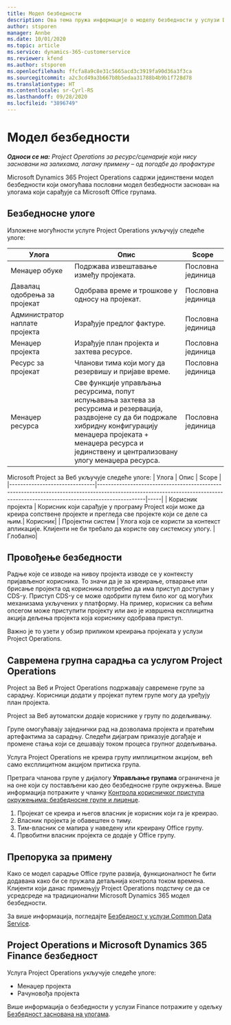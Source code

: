 ```yaml
---
title: Модел безбедности
description: Ова тема пружа информације о моделу безбедности у услузи Dynamics 365 Project Operations.
author: stsporen
manager: Annbe
ms.date: 10/01/2020
ms.topic: article
ms.service: dynamics-365-customerservice
ms.reviewer: kfend
ms.author: stsporen
ms.openlocfilehash: ffcfa8a9c8e31c5665acd3c3919fa90d36a3f3ca
ms.sourcegitcommit: a2c3cd49a3b667b8b5edaa31788b4b9b1f728d78
ms.translationtype: HT
ms.contentlocale: sr-Cyrl-RS
ms.lasthandoff: 09/28/2020
ms.locfileid: "3896749"
---
```

# <a name="security-model"></a>Модел безбедности

_**Односи се на:** Project Operations за ресурс/сценарије који нису засновани на залихама, лагану примену – од погодбе до профактуре_

Microsoft Dynamics 365 Project Operations садржи јединствени модел безбедности који омогућава пословни модел безбедности заснован на улогама који сарађује са Microsoft Office групама. 


## <a name="security-roles"></a>Безбедноснe улогe
Изложене могућности услуге Project Operations укључују следеће улоге:

| Улога                          | Опис                                                                                                                                                                 | Scope |
|-------------------------------|-----------------------------------------------------------------------------------------------------------------------------------------------------------------------------|------|
| Менаџер обуке              | Подржава извештавање између пројеката.                                                                                                            | Пословна јединица              |
| Давалац одобрења за пројекат              | Одобрава време и трошкове у односу на пројекат.                                                                                                                              | Пословна јединица |
| Администратор наплате пројекта | Израђује предлог фактуре.                                                                                                                                                 | Пословна јединица |
| Менаџер пројекта               | Израђује план пројекта и захтева ресурсе.                                                                                                                              | Пословна јединица |
| Ресурс за пројекат              | Чланови тима који могу да резервишу и пријаве време.                                                                                                          | Пословна јединица|
| Менаџер ресурса              | Све функције управљања ресурсима, попут испуњавања захтева за ресурсима и резервација, раздвојене су да би подржале хибридну конфигурацију менаџера пројеката + менаџера ресурса и јединствену и централизовану улогу менаџера ресурса. | Пословна јединица |


Microsoft Project за Веб укључује следеће улоге:
| Улога                          | Опис                                                                                                          | Scope |                                                       
|-------------------------------|-----------------------------------------------------------------------------------------------------------------------------------------------------------------------------|-----|
| Корисник пројекта | Корисник који сарађује у програму Project који може да креира сопствене пројекте и прегледа све пројекте који се деле са њим.| Корисник|
| Пројектни систем | Улога која се користи за контекст апликације. Клијенти не би требало да користе ову системску улогу. | Глобално|

## <a name="security-enforcement"></a>Провођење безбедности
Радње које се изводе на нивоу пројекта изводе се у контексту пријављеног корисника. То значи да је за креирање, отварање или брисање пројекта од корисника потребно да има приступ доступан у CDS-у. Приступ CDS-у се може одобрити путем било ког од могућих механизама укључених у платформу. На пример, корисник са већим опсегом може приступити пројекту или ако је извршена експлицитна акција дељења пројекта која кориснику одобрава приступ.

Важно је то узети у обзир приликом креирања пројеката у услузи Project Operations.

## <a name="modern-group-collaboration-with-project-operations"></a>Савремена групна сарадња са услугом Project Operations
Project за Веб и Project Operations подржавају савремене групе за сарадњу. Корисници додати у пројекат путем групе могу да уређују план пројекта.

Project за Веб аутоматски додаје кориснике у групу по додељивању.

Групе омогућавају заједнички рад на дозволама пројекта и пратећим артефактима за сарадњу. Следећи дијаграм приказује догађаје и промене стања који се дешавају током процеса групног додељивања.

Услуга Project Operations не креира групу имплицитном акцијом, већ само експлицитном акцијом притиска група.

Претрага чланова групе у дијалогу **Управљање групама** ограничена је на оне који су постављени као део безбедносне групе окружења. Више информација потражите у чланку [Контрола корисничког приступа окружењима: безбедносне групе и лиценце](https://docs.microsoft.com/power-platform/admin/control-user-access).

1. Пројекат се креира и његов власник је корисник који га је креирао.
2. Власник пројекта је обавештен о тиму.
3. Тим-власник се мапира у наведену или креирану Office групу.
4. Првобитни власник пројекта се додаје у Office групу.

## <a name="deployment-recommendation"></a>Препорука за примену
Како се модел сарадње Office групе развија, функционалност ће бити додавана како би се пружала детаљнија контрола током времена. Клијенти који данас примењују Project Operations подстичу се да се усредсреде на традиционални Microsoft Dynamics 365 модел безбедности.

За више информација, погледајте [Безбедност у услузи Common Data Service](https://docs.microsoft.com/power-platform/admin/wp-security).

## <a name="project-operations-and-microsoft-dynamics-365-finance-security"></a>Project Operations и Microsoft Dynamics 365 Finance безбедност
Услуга Project Operations укључује следеће улоге:

- Менаџер пројекта
- Рачуновођа пројекта

Више информација о безбедности у услузи Finance потражите у одељку [Безбедност заснована на улогама](https://docs.microsoft.com/dynamics365/fin-ops-core/dev-itpro/sysadmin/role-based-security).


